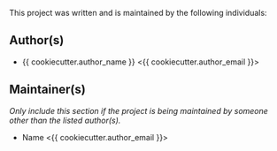 This project was written and is maintained by the following individuals:

## Author(s)

* {{ cookiecutter.author_name }} <{{ cookiecutter.author_email }}>


## Maintainer(s)

_Only include this section if the project is being maintained by someone other than the listed author(s)._

* Name <{{ cookiecutter.author_email }}>
